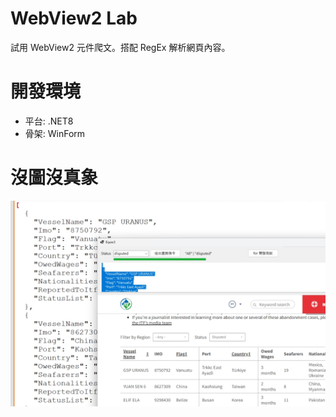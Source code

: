 # WebView2 Lab
 試用 WebView2 元件爬文。搭配 RegEx 解析網頁內容。

# 開發環境
* 平台: .NET8
* 骨架: WinForm

# 沒圖沒真象
![img](doc/沒圖沒真象.png)

